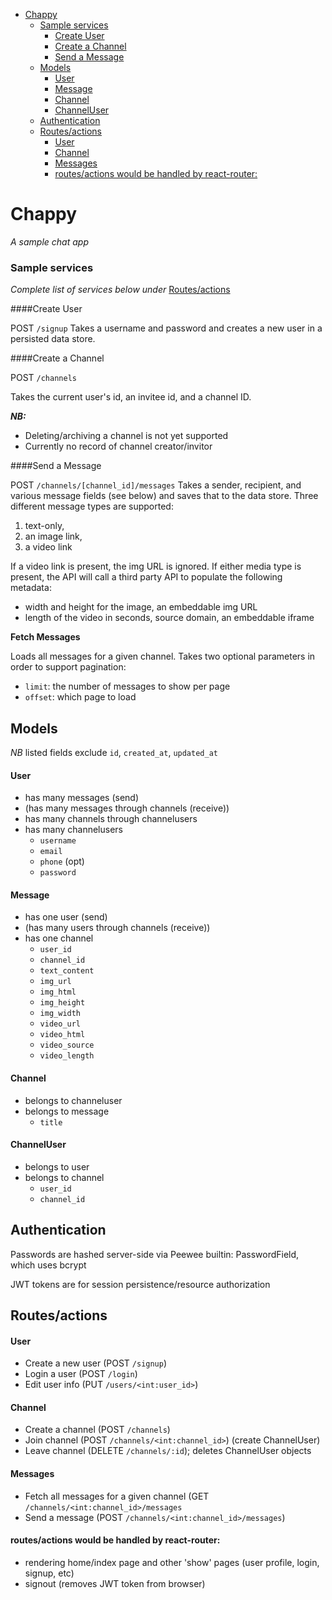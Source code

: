 <!-- vim-markdown-toc Redcarpet -->
* [Chappy](#chappy)
    * [Sample services](#sample-services)
      * [Create User](#create-user)
      * [Create a Channel](#create-a-channel)
      * [Send a Message](#send-a-message)
  * [Models](#models)
      * [User](#user)
      * [Message](#message)
      * [Channel](#channel)
      * [ChannelUser](#channeluser)
  * [Authentication](#authentication)
  * [Routes/actions](#routes-actions)
      * [User](#user)
      * [Channel](#channel)
      * [Messages](#messages)
      * [routes/actions would be handled by react-router:](#routes-actions-would-be-handled-by-react-router)

<!-- vim-markdown-toc -->

# Chappy
*A sample chat app*


### Sample services

*Complete list of services below under* [Routes/actions](#routes-actions)

####Create User

POST `/signup`
Takes a username and password and creates a new user in a persisted data store.

####Create a Channel

POST `/channels`

Takes the current user's id, an invitee id, and a channel ID.

***NB:***
  - Deleting/archiving a channel is not yet supported
  - Currently no record of channel creator/invitor

####Send a Message

POST `/channels/[channel_id]/messages`
Takes a sender, recipient, and various message fields (see below) and saves that to the data store.  Three different message types are supported:

1. text-only,
2. an image link,
3. a video link

If a video link is present, the img URL is ignored.
If either media type is present, the API will call a third party API to populate the following metadata:

- width and height for the image, an embeddable img URL
- length of the video in seconds, source domain, an embeddable iframe


**Fetch Messages**

Loads all messages for a given channel. Takes two optional parameters in order to support pagination:
- `limit`: the number of messages to show per page
- `offset`: which page to load



## Models

*NB* listed fields exclude `id`, `created_at`, `updated_at`

#### User

- has many messages (send)
- (has many messages through channels (receive))
- has many channels through channelusers
- has many channelusers
  - `username`
  - `email`
  - `phone` (opt)
  - `password`

#### Message

- has one user (send)
- (has many users through channels (receive))
- has one channel
  - `user_id`
  - `channel_id`
  - `text_content`
  - `img_url`
  - `img_html`
  - `img_height`
  - `img_width`
  - `video_url`
  - `video_html`
  - `video_source`
  - `video_length`

#### Channel

- belongs to channeluser
- belongs to message
  - `title`


#### ChannelUser
- belongs to user
- belongs to channel
  - `user_id`
  - `channel_id`

## Authentication

Passwords are hashed server-side via Peewee builtin: PasswordField, which uses bcrypt

JWT tokens are for session persistence/resource authorization

## Routes/actions

#### User

- Create a new user (POST `/signup`)
- Login a user (POST `/login`)
- Edit user info (PUT `/users/<int:user_id>`)

#### Channel

- Create a channel (POST `/channels`)
- Join channel (POST `/channels/<int:channel_id>`)  (create ChannelUser)
- Leave channel (DELETE `/channels/:id`); deletes ChannelUser objects

#### Messages

- Fetch all messages for a given channel (GET  `/channels/<int:channel_id>/messages`
- Send a message (POST `/channels/<int:channel_id>/messages`)

#### routes/actions would be handled by react-router:

- rendering home/index page and other 'show' pages (user profile, login, signup, etc)
- signout (removes JWT token from browser)
